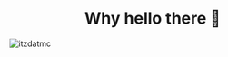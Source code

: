 <h1 align="center"> Why hello there 👋</h1>

<p align="left"> <img src="https://komarev.com/ghpvc/?username=itzdatmc&label=Profile%20views&color=0e75b6&style=flat" alt="itzdatmc" /> </p> 
